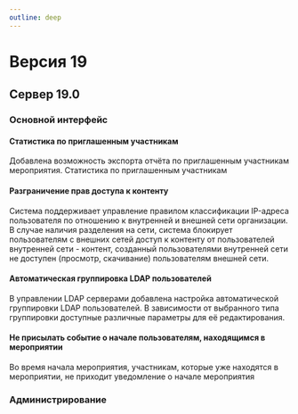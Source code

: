 ```yaml
---
outline: deep
---
```


# Версия 19

## Сервер 19.0

### Основной интерфейс

#### Статистика по приглашенным участникам

Добавлена возможность экспорта отчёта по приглашенным участникам мероприятия.
Статистика по приглашенным участникам

#### Разграничение прав доступа к контенту

Система поддерживает управление правилом классификации IP-адреса пользователя по отношению к внутренней и внешней сети организации. В случае наличия разделения на сети, система блокирует пользователям с внешних сетей доступ к контенту от пользователей внутренней сети - контент, созданный пользователями внутренней сети не доступен (просмотр, скачивание) пользователям внешней сети.

#### Автоматическая группировка LDAP пользователей

В управлении LDAP серверами добавлена настройка автоматической группировки LDAP пользователей. В зависимости от выбранного типа группировки доступные различные параметры для её редактирования.

#### Не присылать событие о начале пользователям, находящимся в мероприятии

Во время начала мероприятия, участникам, которые уже находятся в мероприятии, не приходит уведомление о начале мероприятия

### Администрирование

